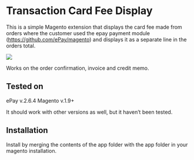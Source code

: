 # Transaction Card Fee Display

This is a simple Magento extension that displays the card fee made from orders where the customer used the epay payment module (https://github.com/ePay/magento) and displays it as a separate line in the orders total.

![](https://www.evernote.com/l/ABVIjhzZu1JJGb6118rPUMeuV9LFo1DP5TYB/image.png)

Works on the order confirmation, invoice and credit memo.

## Tested on
ePay v.2.6.4
Magento v.1.9+

It should work with other versions as well, but it haven’t been tested.

## Installation
Install by merging the contents of the app folder with the app folder in your magento installation.